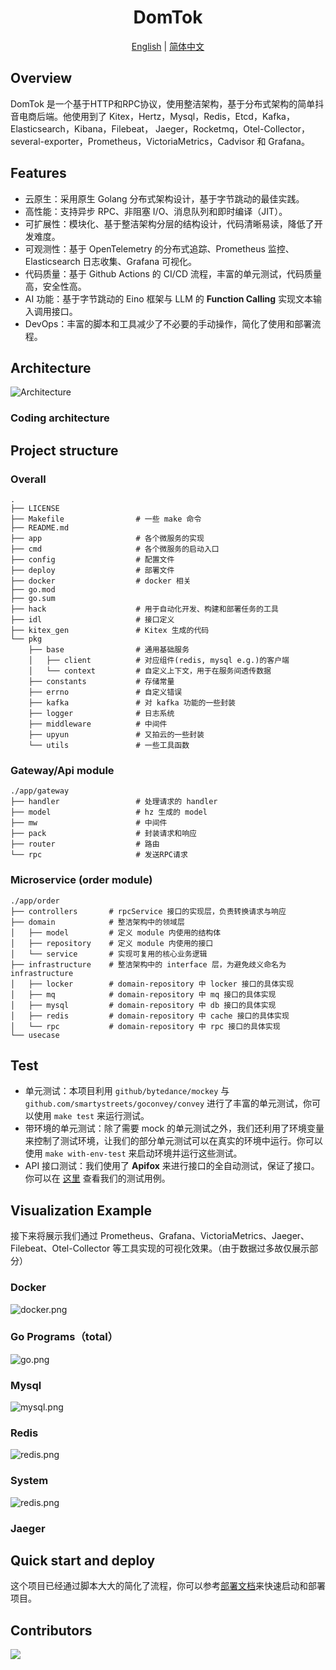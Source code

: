 <div align="center">
  <h1 style="display: inline-block; vertical-align: middle;">DomTok</h1>
</div>

<div align="center">
  <a href="#overview">English</a> | <a href="docs/README.zh.md">简体中文</a>
</div>

## Overview
DomTok 是一个基于HTTP和RPC协议，使用整洁架构，基于分布式架构的简单抖音电商后端。他使用到了 Kitex，Hertz，Mysql，Redis，Etcd，Kafka，Elasticsearch，Kibana，Filebeat，
Jaeger，Rocketmq，Otel-Collector，several-exporter，Prometheus，VictoriaMetrics，Cadvisor 和 Grafana。

## Features
- 云原生：采用原生 Golang 分布式架构设计，基于字节跳动的最佳实践。
- 高性能：支持异步 RPC、非阻塞 I/O、消息队列和即时编译（JIT）。
- 可扩展性：模块化、基于整洁架构分层的结构设计，代码清晰易读，降低了开发难度。
- 可观测性：基于 OpenTelemetry 的分布式追踪、Prometheus 监控、Elasticsearch 日志收集、Grafana 可视化。
- 代码质量：基于 Github Actions 的 CI/CD 流程，丰富的单元测试，代码质量高，安全性高。
- AI 功能：基于字节跳动的 Eino 框架与 LLM 的 **Function Calling** 实现文本输入调用接口。
- DevOps：丰富的脚本和工具减少了不必要的手动操作，简化了使用和部署流程。

## Architecture

![Architecture](./docs/img/Architecture.png)

### Coding architecture



## Project structure

### Overall
```text
.
├── LICENSE
├── Makefile                # 一些 make 命令
├── README.md     
├── app                     # 各个微服务的实现
├── cmd                     # 各个微服务的启动入口
├── config                  # 配置文件
├── deploy                  # 部署文件
├── docker                  # docker 相关
├── go.mod
├── go.sum
├── hack                    # 用于自动化开发、构建和部署任务的工具
├── idl                     # 接口定义
├── kitex_gen               # Kitex 生成的代码
└── pkg
    ├── base                # 通用基础服务
    │   ├── client    	    # 对应组件(redis, mysql e.g.)的客户端
    │   └── context         # 自定义上下文，用于在服务间透传数据
    ├── constants           # 存储常量
    ├── errno               # 自定义错误
    ├── kafka               # 对 kafka 功能的一些封装
    ├── logger              # 日志系统
    ├── middleware          # 中间件
    ├── upyun               # 又拍云的一些封装
    └── utils               # 一些工具函数
```

### Gateway/Api module
```text
./app/gateway
├── handler                 # 处理请求的 handler
├── model                   # hz 生成的 model
├── mw                      # 中间件
├── pack                    # 封装请求和响应
├── router                  # 路由
└── rpc                     # 发送RPC请求
```

### Microservice (order module)
```text
./app/order
├── controllers       # rpcService 接口的实现层，负责转换请求与响应
├── domain            # 整洁架构中的领域层
│   ├── model         # 定义 module 内使用的结构体
│   ├── repository    # 定义 module 内使用的接口
│   └── service       # 实现可复用的核心业务逻辑
├── infrastructure    # 整洁架构中的 interface 层，为避免歧义命名为 infrastructure
│   ├── locker        # domain-repository 中 locker 接口的具体实现
│   ├── mq            # domain-repository 中 mq 接口的具体实现
│   ├── mysql         # domain-repository 中 db 接口的具体实现
│   ├── redis         # domain-repository 中 cache 接口的具体实现
│   └── rpc           # domain-repository 中 rpc 接口的具体实现
└── usecase
```

## Test
- 单元测试：本项目利用 `github/bytedance/mockey` 与 `github.com/smartystreets/goconvey/convey` 进行了丰富的单元测试，你可以使用 `make test` 来运行测试。  
- 带环境的单元测试：除了需要 mock 的单元测试之外，我们还利用了环境变量来控制了测试环境，让我们的部分单元测试可以在真实的环境中运行。你可以使用 `make with-env-test` 来启动环境并运行这些测试。  
- API 接口测试：我们使用了 **Apifox** 来进行接口的全自动测试，保证了接口。你可以在 [这里]() 查看我们的测试用例。

## Visualization Example
接下来将展示我们通过 Prometheus、Grafana、VictoriaMetrics、Jaeger、Filebeat、Otel-Collector 等工具实现的可视化效果。（由于数据过多故仅展示部分）

### Docker 
![docker.png](docs/img/metrics/docker.png)

### Go Programs（total） 
![go.png](docs/img/metrics/go.png)

### Mysql
![mysql.png](docs/img/metrics/mysql.png)

### Redis
![redis.png](docs/img/metrics/redis.png)

### System
![redis.png](docs/img/metrics/c.png)

### Jaeger



## Quick start and deploy
这个项目已经通过脚本大大的简化了流程，你可以参考[部署文档](docs/deploy.md)来快速启动和部署项目。

## Contributors

<a href="https://github.com/west2-online/DomTok/graphs/contributors">
  <img src="https://contrib.rocks/image?repo=west2-online/DomTok" />
</a>

